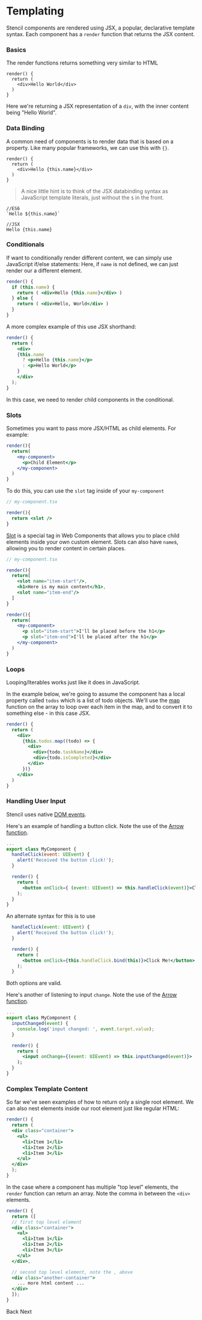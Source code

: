 # Templating

Stencil components are rendered using JSX, a popular, declarative template syntax. Each component has a `render` function that returns the JSX content.

### Basics

The render functions returns something very similar to HTML

```typscript
render() {
  return (
    <div>Hello World</div>
  )
}
```

Here we're returning a JSX representation of a `div`, with the inner content being "Hello World".


### Data Binding

A common need of components is to render data that is based on a property.
Like many popular frameworks, we can use this with `{}`.

```typscript
render() {
  return (
    <div>Hello {this.name}</div>
  )
}
```

> A nice little hint is to think of the JSX databinding syntax as JavaScript template literals, just without the `$` in the front.

```
//ES6
`Hello ${this.name}`

//JSX
Hello {this.name}
```


### Conditionals

If want to conditionally render different content, we can simply use JavaScript if/else statements:
Here, if `name` is not defined, we can just render our a different element.

```jsx
render() {
  if (this.name) {
    return ( <div>Hello {this.name}</div> )
  } else {
    return ( <div>Hello, World</div> )
  }
}
```

A more complex example of this use JSX shorthand:

```jsx
render() {
  return (
    <div>
    {this.name
      ? <p>Hello {this.name}</p>
      : <p>Hello World</p>
    }
    </div>
  );
}
```
In this case, we need to render child components in the conditional.


### Slots

Sometimes you want to pass more JSX/HTML as child elements. For example:

```jsx
render(){
  return(
    <my-component>
      <p>Child Element</p>
    </my-component>
  )
}
```

To do this, you can use the `slot` tag inside of your `my-component`

```jsx
// my-component.tsx

render(){
  return <slot />
}

```

[Slot](https://developer.mozilla.org/en-US/docs/Web/HTML/Element/slot) is a special tag in Web Components that allows you to place child elements inside your own custom element.
Slots can also have `name`s, allowing you to render content in certain places.

```jsx
// my-component.tsx

render(){
  return[
    <slot name="item-start"/>,
    <h1>Here is my main content</h1>,
    <slot name="item-end"/>
  ]
}
```

```jsx
render(){
  return(
    <my-component>
      <p slot="item-start">I'll be placed before the h1</p>
      <p slot="item-end">I'll be placed after the h1</p>
    </my-component>
  )
}
```

### Loops

Looping/Iterables works just like it does in JavaScript.

In the example below, we're going to assume the component has a local property called `todos` which is a list of todo objects. We'll use the [map](https://developer.mozilla.org/en-US/docs/Web/JavaScript/Reference/Global_Objects/Array/map) function on the array to loop over each item in the map, and to convert it to something else - in this case JSX.

```jsx
render() {
  return (
    <div>
      {this.todos.map((todo) => {
        <div>
          <div>{todo.taskName}</div>
          <div>{todo.isCompleted}</div>
        </div>
      })}
    </div>
  )
}
```


### Handling User Input

Stencil uses native [DOM events](https://developer.mozilla.org/en-US/docs/Web/Events).

Here's an example of handling a button click. Note the use of the [Arrow function](https://developer.mozilla.org/en-US/docs/Web/JavaScript/Reference/Functions/Arrow_functions).

```jsx
...
export class MyComponent {
  handleClick(event: UIEvent) {
    alert('Received the button click!');
  }

  render() {
    return (
      <button onClick={ (event: UIEvent) => this.handleClick(event)}>Click Me!</button>
    );
  }
}
```

An alternate syntax for this is to use

```jsx
  handleClick(event: UIEvent) {
    alert('Received the button click!');
  }

  render() {
    return (
      <button onClick={this.handleClick.bind(this)}>Click Me!</button>
    );
  }
```

Both options are valid.



Here's another of listening to input `change`. Note the use of the [Arrow function](https://developer.mozilla.org/en-US/docs/Web/JavaScript/Reference/Functions/Arrow_functions).

```jsx
...
export class MyComponent {
  inputChanged(event) {
    console.log('input changed: ', event.target.value);
  }

  render() {
    return (
      <input onChange={(event: UIEvent) => this.inputChanged(event)}>
    );
  }
}
```


### Complex Template Content

So far we've seen examples of how to return only a single root element. We can also nest elements inside our root element just like regular HTML:

```jsx
render() {
  return (
  <div class="container">
    <ul>
      <li>Item 1</li>
      <li>Item 2</li>
      <li>Item 3</li>
    </ul>
  </div>
  );
}
```

In the case where a component has multiple "top level" elements, the `render` function can return an array.
Note the comma in between the `<div>` elements.

```jsx
render() {
  return ([
  // first top level element
  <div class="container">
    <ul>
      <li>Item 1</li>
      <li>Item 2</li>
      <li>Item 3</li>
    </ul>
  </div>,

  // second top level element, note the , above
  <div class="another-container">
    ... more html content ...
  </div>
  ]);
}
```

<stencil-route-link url="/docs/my-first-component" router="#router" custom="true" class="backButton">
  Back
</stencil-route-link>

<stencil-route-link url="/docs/decorators" custom="true" class="nextButton">
  Next
</stencil-route-link>